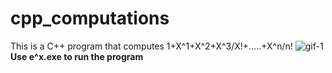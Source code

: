 # cpp_computations
This is a C++ program that computes 1+X^1+X^2+X^3/X!+…..+X^n/n!
![gif-1](https://user-images.githubusercontent.com/25099348/111407117-5927bb00-870e-11eb-8792-6bbbd6c9e1f4.gif)
**Use e^x.exe to run the program**
